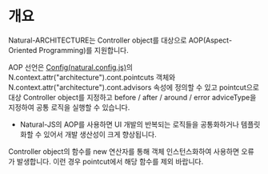 개요
===

Natural-ARCHITECTURE는 Controller object를 대상으로 AOP(Aspect-Oriented Programming)를 지원합니다.

AOP 선언은 [Config(natural.config.js)](?page=html/naturaljs/refr/refr0102.html)의 N.context.attr("architecture").cont.pointcuts 객체와 N.context.attr("architecture").cont.advisors 속성에 정의할 수 있고 pointcut으로 대상 Controller object를 지정하고 before / after / around / error adviceType을 지정하여 공통 로직을 실행할 수 있습니다.

 * Natural-JS의 AOP를 사용하면 UI 개발의 반복되는 로직들을 공통화하거나 템플릿화할 수 있어서 개발 생산성이 크게 향상됩니다.
<p class="alert">Controller object의 함수를 new 연산자를 통해 객체 인스턴스화하여 사용하면 오류가 발생합니다. 이런 경우 pointcut에서 해당 함수를 제외 바랍니다.</p>